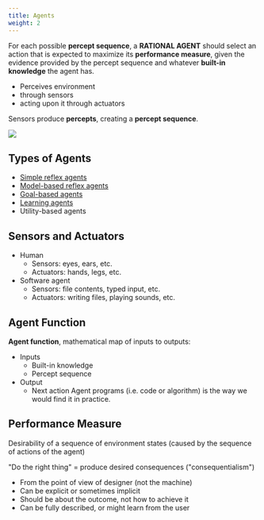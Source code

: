 ```yaml
---
title: Agents
weight: 2
---
```


For each possible **percept sequence**, a **RATIONAL AGENT** should select an action that is expected to maximize its **performance measure**, given the evidence provided by the percept sequence and whatever **built-in knowledge** the agent has.

- Perceives environment
- through sensors
- acting upon it through actuators

Sensors produce **percepts**, creating a **percept sequence**.

![](../attachments/cleanshot-2025-09-10-at-1308342x.png)
## Types of Agents
- [Simple reflex agents](/reasoning-and-problem-solving/simple-reflex-agents)
- [Model-based reflex agents](/reasoning-and-problem-solving/model-based-reflex-agents)
- [Goal-based agents](/reasoning-and-problem-solving/goal-based-agents)
- [Learning agents](/reasoning-and-problem-solving/learning-agents)
- Utility-based agents
## Sensors and Actuators
- Human
	- Sensors: eyes, ears, etc.
	- Actuators: hands, legs, etc.
- Software agent
	- Sensors: file contents, typed input, etc.
	- Actuators: writing files, playing sounds, etc.

## Agent Function
**Agent function**, mathematical map of inputs to outputs:
- Inputs
	- Built-in knowledge
	- Percept sequence
- Output
	- Next action
Agent programs (i.e. code or algorithm) is the way we would find it in practice.

## Performance Measure
Desirability of a sequence of environment states (caused by the sequence of actions of the agent)

"Do the right thing" = produce desired consequences ("consequentialism")

- From the point of view of designer (not the machine)
- Can be explicit or sometimes implicit
- Should be about the outcome, not how to achieve it
- Can be fully described, or might learn from the user